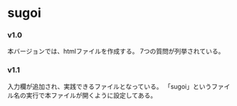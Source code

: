 # sugoi

### v1.0
本バージョンでは、htmlファイルを作成する。
7つの質問が列挙されている。

### v1.1
入力欄が追加され、実践できるファイルとなっている。
「sugoi」というファイル名の実行で本ファイルが開くように設定してある。
